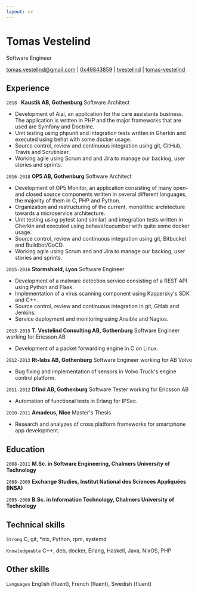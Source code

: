 ```yaml
---
layout: cv
---
```

# Tomas Vestelind
Software Engineer

<div id="webaddress">
  <i class="fa fa-envelope"></i> <a href="mailto:tomas.vestelind@gmail.com">tomas.vestelind@gmail.com</a>
|
  <i class="fa fa-key"></i> <a href="https://pgp.mit.edu/pks/lookup?op=get&search=0x7427A7AD49843859">0x49843859</a>
|
  <i class="fa fa-github"></i> <a href="http://github.com/tvestelind">tvestelind</a>
|
  <i class="fa fa-linkedin"></i> <a href="https://www.linkedin.com/in/tomas-vestelind">tomas-vestelind</a>
</div>

## Experience

`2018-`
__Kaustik AB, Gothenburg__ Software Architect

- Development of Aiai, an application for the care assistants business. The application is written in PHP and the major frameworks that are used are Symfony and Doctrine.
- Unit testing using phpunit and integration tests written in Gherkin and executed using behat with some docker usage.
- Source control, review and continuous integration using git, GitHub, Travis and Scrutinizer.
- Working agile using Scrum and and Jira to manage our backlog, user stories and sprints.

`2016-2018`
__OP5 AB, Gothenburg__ Software Architect

- Development of OP5 Monitor, an application consisting of many open- and closed source components written in several different languages, the majority of them in C, PHP and Python.
- Organization and restructuring of the current, monolithic architecture towards a microservice architecture.
- Unit testing using pytest (and similar) and integration tests written in Gherkin and executed using behave/cucumber with quite some docker usage.
- Source control, review and continuous integration using git, Bitbucket and Buildbot/GoCD.
- Working agile using Scrum and and Jira to manage our backlog, user stories and sprints.

`2015-2016`
__Stormshield, Lyon__ Software Engineer

- Development of a malware detection service consisting of a REST API using Python and Flask.
- Implementation of a virus scanning component using Kaspersky's SDK and C++.
- Source control, review and continuous integration in git, Gitlab and Jenkins.
- Service deployment and monitoring using Ansible and Nagios.

`2013-2015`
__T. Vestelind Consulting AB, Gothenburg__ Software Engineer working for Ericsson AB

- Development of a packet forwarding engine in C on Linux.

`2012-2013`
__Rt-labs AB, Gothenburg__ Software Engineer working for AB Volvo

- Bug fixing and implementation of sensors in Volvo Truck's engine control platform.

`2011-2012`
__Dfind AB, Gothenburg__ Software Tester working for Ericsson AB

- Automation of functional tests in Erlang for IPSec.

`2010-2011`
__Amadeus, Nice__ Master's Thesis

- Research and analyzes of cross platform frameworks for smartphone app development.

## Education

`2008-2011`
__M.Sc. in Software Engineering, Chalmers University of Technology__

`2008-2009`
__Exchange Studies, Institut National des Sciences Appliquées (INSA)__

`2005-2008`
__B.Sc. in Information Technology, Chalmers University of Technology__

## Technical skills

`Strong` C, git, *nix, Python, rpm, systemd

`Knowledgeable` C++, deb, docker, Erlang, Haskell, Java, NixOS, PHP

## Other skills
`Languages` English (fluent), French (fluent), Swedish (fluent)

<!-- ### Footer

Last updated: November 2017 -->


